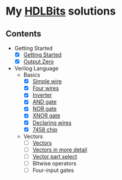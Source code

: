 # My [HDLBits](https://hdlbits.01xz.net/) solutions

## Contents

- Getting Started
  - [x] [Getting Started](./1%20Getting%20Started/step_one.v)
  - [x] [Output Zero](./1%20Getting%20Started/zero.v)
- Verilog Language
  - Basics
    - [x] [Simple wire](./2%20Verilog%20Language/1%20Basics/wire.v)
    - [x] [Four wires](./2%20Verilog%20Language/1%20Basics/wire4.v)
    - [x] [Inverter](./2%20Verilog%20Language/1%20Basics/notgate.v)
    - [x] [AND gate](./2%20Verilog%20Language/1%20Basics/andgate.v)
    - [x] [NOR gate](./2%20Verilog%20Language/1%20Basics/norgate.v)
    - [x] [XNOR gate](./2%20Verilog%20Language/1%20Basics/xnorgate.v)
    - [x] [Declaring wires](./2%20Verilog%20Language/1%20Basics/wire_decl.v)
    - [x] [7458 chip](./2%20Verilog%20Language/1%20Basics/7458.v)
  - Vectors
    - [ ] [Vectors](./2%20Verilog%20Language/2%20Vectors/vector0.v)
    - [ ] [Vectors in more detail](./2%20Verilog%20Language/2%20Vectors/vector1.v)
    - [ ] [Vector part select](./2%20Verilog%20Language/2%20Vectors/vector2.v)
    - [ ] Bitwise operators
    - [ ] Four-input gates
